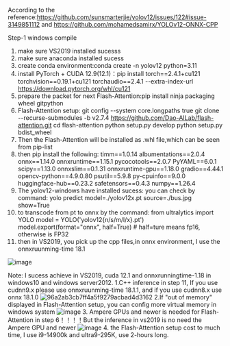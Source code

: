 According to the reference:https://github.com/sunsmarterjie/yolov12/issues/122#issue-3149851112 and https://github.com/mohamedsamirx/YOLOv12-ONNX-CPP

Step-1 windows compile
1. make sure VS2019 installed sucesss
2. make sure anaconda installed sucess
3. create conda environment:conda create -n yolov12 python=3.11
4. install PyTorch + CUDA 12.9(12.1)：pip install torch==2.4.1+cu121 torchvision==0.19.1+cu121 torchaudio==2.4.1 --extra-index-url https://download.pytorch.org/whl/cu121
5. prepare the packet for next Flash-Attention:pip install ninja packaging wheel gitpython
6. Flash-Attention setup:
   git config --system core.longpaths true
   git clone --recurse-submodules -b v2.7.4 https://github.com/Dao-AILab/flash-attention.git
   cd flash-attention
   python setup.py develop
   python setup.py bdist_wheel
7. Then the Flash-Attention will be installed as .whl file,which can be seen from pip-list
8. then pip install the following:
   timm==1.0.14
   albumentations==2.0.4
   onnx==1.14.0
   onnxruntime==1.15.1
   pycocotools==2.0.7
   PyYAML==6.0.1
   scipy==1.13.0
   onnxslim==0.1.31
   onnxruntime-gpu==1.18.0
   gradio==4.44.1
   opencv-python==4.9.0.80
   psutil==5.9.8
   py-cpuinfo==9.0.0
   huggingface-hub==0.23.2
   safetensors==0.4.3
   numpy==1.26.4
9. The yolov12-windows have installed sucess: you can check by command: yolo predict model=./yolov12x.pt source=./bus.jpg show=True
10. to transcode from pt to onnx by the command:
    from ultralytics import YOLO
    model = YOLO('yolov12{n/s/m/l/x}.pt')
    model.export(format="onnx", half=True)  # half=ture means fp16, otherwise is FP32
11. then in VS2019, you pick up the cpp files,in onnx environment, I use the onnxruunming-time 18.1

![image](https://github.com/user-attachments/assets/5a56884f-8479-41db-97a3-785715649a73)

Note:
I sucess achieve in VS2019, cuda 12.1 and onnxrunningtime-1.18 in windows10 and windows server2012.
1.C++ inference in step 11, If you use cudnn9.x please use onnxruunming-time 18.1.1, and if you use cudnn8.x use onnx 18.1.0
![96a2ab3cb7ff4a5f9279acbad4d3162](https://github.com/user-attachments/assets/f2a78ac6-99e0-4a47-910e-ec724618c049)
2.If "out of memory" displayed in Flash-Attention setup, you can config more virtual memory in windows system
![image](https://github.com/user-attachments/assets/b7d2f1e7-8956-4d90-baa9-b6422a98554d)
3. Ampere GPUs and newer is needed for Flash-Attention in step 6！！！！But the inference in vs2019 is no need the Ampere GPU and newer
![image](https://github.com/user-attachments/assets/4ef66554-e80e-4891-8f7c-4e7c34d18179)
4. the Flash-Attention setup cost to much time, I use i9-14900k and ultra9-295K, use 2-hours long.



